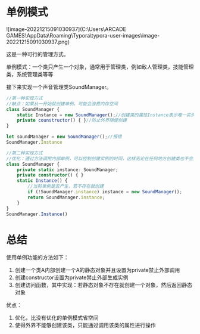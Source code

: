 # 单例模式

![image-20221215091030937](C:\Users\ARCADE GAMES\AppData\Roaming\Typora\typora-user-images\image-20221215091030937.png)

这是一种可行的管理方式。

单例模式：一个类只产生一个对象，通常用于管理类，例如敌人管理类，技能管理类，系统管理类等等

接下来实现一个声音管理类SoundManager。

```typescript
//第一种实现方式
//缺点：如果从一开始就创建单例，可能会浪费内存空间
class SoundManager {
    static Instance = new SoundManager();//创建类的属性Instance表示唯一实例
    private counstructor() { }//防止外界随便创建
}

let soundManager = new SoundManager();//报错
SoundManager.Instance

//第二种实现方式
//优化：通过方法调用内部单例，可以控制创建实例的时间，这样无论在任何地方创建类也不会浪费空间
class SoundManager {
    private static instance: SoundManager;
    private constructor() { }
    static Instance() {
        //当前单例是否产生，若不存在就创建
        if (!SoundManager.instance) instance = new SoundManager();
        return SoundManager.instance;
    }
}
SoundManager.Instance()
```

# 总结

使用单例功能的方法如下：

1.  创建一个类A内部创建一个A的静态对象并且设置为private禁止外部调用
2.  创建constructor设置为private禁止外部生成实例
3.  创建访问函数，其中实现：若静态对象不存在就创建一个对象，然后返回静态对象

优点：

1.  优化，比没有优化的单例模式省空间
2.  使得外界不能够创建该类，只能通过调用该类的属性进行操作